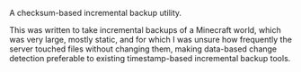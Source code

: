 A checksum-based incremental backup utility.

This was written to take incremental backups of a Minecraft world, which was very large, mostly static, and for which I was unsure how frequently the server touched files without changing them, making data-based change detection preferable to existing timestamp-based incremental backup tools.


